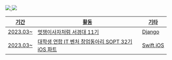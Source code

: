 <a href="https://www.instagram.com/ko.omin" target="_blank"><img src="https://img.shields.io/badge/Instagram-ff69b4?style=flat-square&logo=Instagram&logoColor=white"/>
<img src="https://img.shields.io/badge/Notion-lightgrey?style=flat-square&logo=Notion&logoColor=white"/>


|기간|활동|기타|
|------|---|---|
|2023.03~|멋쟁이사자처럼 서경대 11기|Django|
|2023.03~|대학생 연합 IT 벤처 창업동아리 SOPT 32기 iOS 파트|Swift,iOS|
